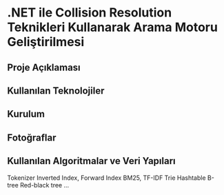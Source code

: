 # .NET ile Collision Resolution Teknikleri Kullanarak Arama Motoru Geliştirilmesi

## Proje Açıklaması

## Kullanılan Teknolojiler

## Kurulum

## Fotoğraflar

## Kullanılan Algoritmalar ve Veri Yapıları

Tokenizer
Inverted Index, Forward Index
BM25, TF-IDF
Trie
Hashtable
B-tree
Red-black tree
...
